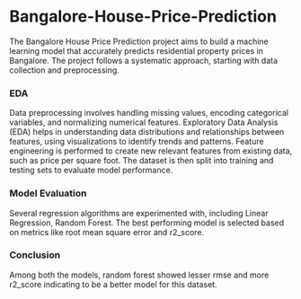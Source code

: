 # Bangalore-House-Price-Prediction

The Bangalore House Price Prediction project aims to build a machine learning model that accurately predicts residential property prices in Bangalore. The project follows a systematic approach, starting with data collection and preprocessing.

### EDA
Data preprocessing involves handling missing values, encoding categorical variables, and normalizing numerical features. Exploratory Data Analysis (EDA) helps in understanding data distributions and relationships between features, using visualizations to identify trends and patterns. Feature engineering is performed to create new relevant features from existing data, such as price per square foot. The dataset is then split into training and testing sets to evaluate model performance.

### Model Evaluation
Several regression algorithms are experimented with, including Linear Regression, Random Forest. The best performing model is selected based on metrics like root mean square error and r2_score.

### Conclusion
Among both the models, random forest showed lesser rmse and more r2_score indicating to be a better model for this dataset. 

